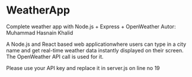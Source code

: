 # WeatherApp
Complete weather app with Node.js + Express + OpenWeather
Autor: Muhammad Hasnain Khalid

A Node.js and React based web applicationwhere users can type in a city name and get real-time weather data instantly displayed on their screen. The OpenWeather API call is used for it. 

Please use your API key and replace it in server.js on line no 19 

